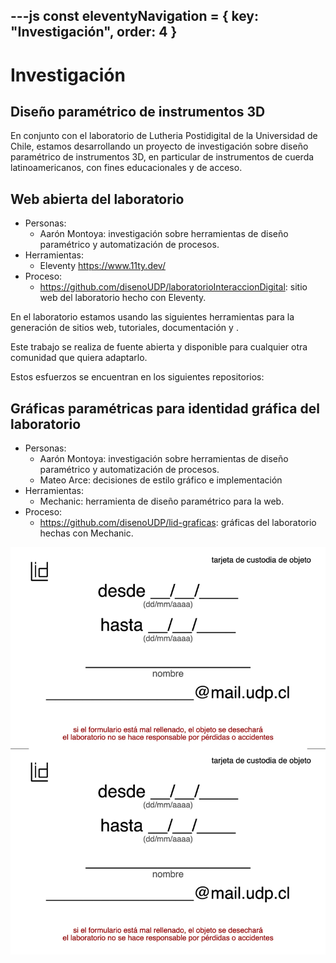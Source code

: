 ---js
const eleventyNavigation = {
 key: "Investigación",
 order: 4
}
---

# Investigación

## Diseño paramétrico de instrumentos 3D

En conjunto con el laboratorio de Lutheria Postidigital de la Universidad de Chile, estamos desarrollando un proyecto de investigación sobre diseño paramétrico de instrumentos 3D, en particular de instrumentos de cuerda latinoamericanos, con fines educacionales y de acceso.

## Web abierta del laboratorio

* Personas:
  * Aarón Montoya: investigación sobre herramientas de diseño paramétrico y automatización de procesos.
* Herramientas:
  * Eleventy <https://www.11ty.dev/>
* Proceso:
  * <https://github.com/disenoUDP/laboratorioInteraccionDigital>: sitio web del laboratorio hecho con Eleventy.

En el laboratorio estamos usando las siguientes herramientas para la generación de sitios web, tutoriales, documentación y .

Este trabajo se realiza de fuente abierta y disponible para cualquier otra comunidad que quiera adaptarlo.

Estos esfuerzos se encuentran en los siguientes repositorios:

## Gráficas paramétricas para identidad gráfica del laboratorio

* Personas:
  * Aarón Montoya: investigación sobre herramientas de diseño paramétrico y automatización de procesos.
  * Mateo Arce: decisiones de estilo gráfico e implementación
* Herramientas:
  * Mechanic: herramienta de diseño paramétrico para la web.
* Proceso:
  * <https://github.com/disenoUDP/lid-graficas>: gráficas del laboratorio hechas con Mechanic.

![cartel de trabajos v0 hecho por Mateo Arce en mechanic](./2025-06-cartel-trabajos-v0.jpg)

